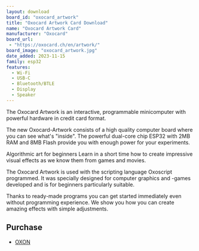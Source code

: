 ```yaml
---
layout: download
board_id: "oxocard_artwork"
title: "Oxocard Artwork Card Download"
name: "Oxocard Artwork Card"
manufacturer: "Oxocard"
board_url:
 - "https://oxocard.ch/en/artwork/"
board_image: "oxocard_artwork.jpg"
date_added: 2023-11-15
family: esp32
features:
  - Wi-Fi
  - USB-C
  - Bluetooth/BTLE
  - Display
  - Speaker
---
```


The Oxocard Artwork is an interactive, programmable minicomputer with powerful hardware in credit card format.

The new Oxocard-Artwork consists of a high quality computer board where you can see what's "inside". The powerful dual-core chip ESP32 with 2MB RAM and 8MB Flash provide you with enough power for your experiments.

Algorithmic art for beginners Learn in a short time how to create impressive visual effects as we know them from games and movies.

The Oxocard Artwork is used with the scripting language Oxoscript programmed. It was specially designed for computer graphics and -games developed and is for beginners particularly suitable.

Thanks to ready-made programs you can get started immediately even without programming experience. We show you how you can create amazing effects with simple adjustments.

## Purchase

* [OXON](https://shop.oxon.ch/?shop=oxocard)